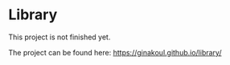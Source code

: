 # Library

This project is not finished yet.

The project can be found here: https://ginakoul.github.io/library/